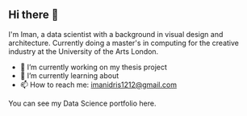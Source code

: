 ## Hi there 👋

I'm Iman, a data scientist with a background in visual design and architecture. Currently doing a master's in computing for the creative industry at the University of the Arts London.


- 🔭 I’m currently working on my thesis project 
- 🌱 I’m currently learning about 
- 📫 How to reach me: imanidris1212@gmail.com


You can see my Data Science portfolio here.
